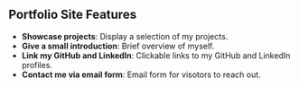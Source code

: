## Portfolio Site Features

- **Showcase projects**: Display a selection of my projects.
- **Give a small introduction**: Brief overview of myself.
- **Link my GitHub and LinkedIn**: Clickable links to my GitHub and LinkedIn profiles.
- **Contact me via email form**: Email form for visotors to reach out.

